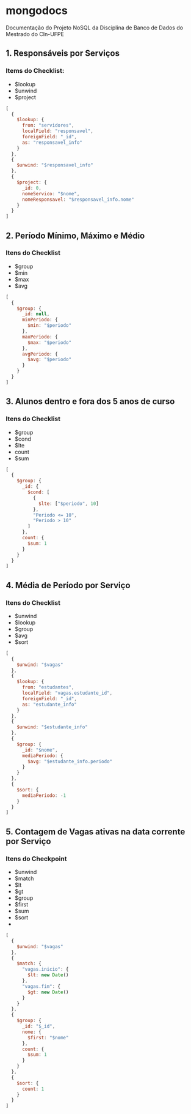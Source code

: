 # mongodocs
Documentação do Projeto NoSQL da Disciplina de Banco de Dados do Mestrado do CIn-UFPE

## 1. Responsáveis por Serviços
### Items do Checklist:
- $lookup
- $unwind
- $project

```javascript
[
  {
    $lookup: {
      from: "servidores",
      localField: "responsavel",
      foreignField: "_id",
      as: "responsavel_info"
    }
  },
  {
    $unwind: "$responsavel_info"
  },
  {
    $project: {
      _id: 0,
      nomeServico: "$nome",
      nomeResponsavel: "$responsavel_info.nome"
    }
  }
]
```

## 2. Período Mínimo, Máximo e Médio
### Itens do Checklist
- $group
- $min
- $max
- $avg

```javascript
[
  {
    $group: {
      _id: null,
      minPeriodo: {
        $min: "$periodo"
      },
      maxPeriodo: {
        $max: "$periodo"
      },
      avgPeriodo: {
        $avg: "$periodo"
      }
    }
  }
]
```

## 3. Alunos dentro e fora dos 5 anos de curso
### Itens do Checklist
- $group
- $cond
- $lte
- count
- $sum
```javascript
[
  {
    $group: {
      _id: {
        $cond: [
          {
            $lte: ["$periodo", 10]
          },
          "Periodo <= 10",
          "Periodo > 10"
        ]
      },
      count: {
        $sum: 1
      }
    }
  }
]
```

## 4. Média de Período por Serviço
### Itens do Checklist
- $unwind
- $lookup
- $group
- $avg
- $sort

```javascript
[
  {
    $unwind: "$vagas"
  },
  {
    $lookup: {
      from: "estudantes",
      localField: "vagas.estudante_id",
      foreignField: "_id",
      as: "estudante_info"
    }
  },
  {
    $unwind: "$estudante_info"
  },
  {
    $group: {
      _id: "$nome",
      mediaPeriodo: {
        $avg: "$estudante_info.periodo"
      }
    }
  },
  {
    $sort: {
      mediaPeriodo: -1
    }
  }
]
```
## 5. Contagem de Vagas ativas na data corrente por Serviço
### Itens do Checkpoint
- $unwind
- $match
- $lt
- $gt
- $group
- $first
- $sum
- $sort
- 

```javascript
[
  {
    $unwind: "$vagas"
  },
  {
    $match: {
      "vagas.inicio": {
        $lt: new Date()
      },
      "vagas.fim": {
        $gt: new Date()
      }
    }
  },
  {
    $group: {
      _id: "$_id",
      nome: {
        $first: "$nome"
      },
      count: {
        $sum: 1
      }
    }
  },
  {
    $sort: {
      count: 1
    }
  }
]
```